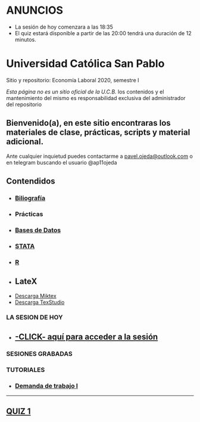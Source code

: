 
# **ANUNCIOS**
- La sesión de hoy comenzara a las 18:35
- El quiz estará disponible a partir de las 20:00 tendrá una duración de 12 minutos.



# Universidad Católica San Pablo 
Sitio y repositorio: Economía Laboral 2020, semestre I

 *Esta página no es un sitio oficial de la U.C.B.* los contenidos y el mantenimiento del mismo es responsabilidad exclusiva del administrador del repositorio


## Bienvenido(a), en este sitio encontraras los materiales de clase, prácticas, scripts y material adicional. 

Ante cualquier inquietud puedes contactarme a pavel.ojeda@outlook.com o en telegram buscando el usuario @ap11ojeda



## **Contendidos**

- ### [Biliografía](https://mega.nz/#F!RQ9jFTIa!mXbcX4jKF9QUQtXOnCtvdw)
- ### Prácticas
- ### [Bases de Datos](https://mega.nz/#F!NJNGjACS!vCoz8oTp6lMwqFhWpwrxFA)
- ### [STATA](https://mega.nz/#F!NJNGjACS!vCoz8oTp6lMwqFhWpwrxFA)
- ### [R](https://mega.nz/#F!oEVkGQDA!Jr1Vyw2AzuqvogVXt0RAWA)
- ## LateX
- [Descarga Miktex](https://miktex.org/download)
- [Descarga TexStudio](https://www.texstudio.org/)


### LA SESION DE HOY
- ## [-CLICK- aquí para acceder a la sesión](https://us04web.zoom.us/j/664386813?pwd=VjR0bktEVVFnOXRiR1dsRlBkUVAxZz09)

### SESIONES GRABADAS

### TUTORIALES
  - ### [**Demanda de trabajo I**](https://www.youtube.com/watch?v=R2S-TQo1wSM)
-------------------------------------------------------------------------------------------------------------------------------------

## [QUIZ 1](https://www.classmarker.com/online-test/start/?quiz=97a5e88fa659520c)
